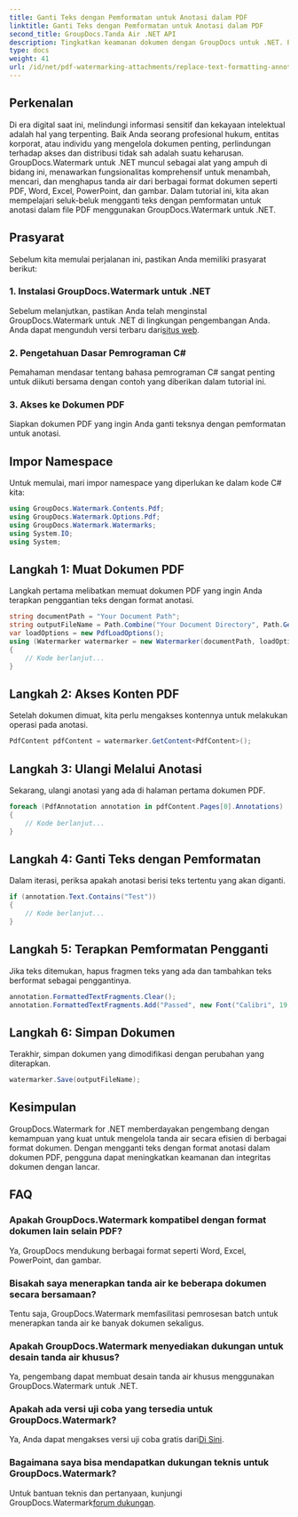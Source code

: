 ```yaml
---
title: Ganti Teks dengan Pemformatan untuk Anotasi dalam PDF
linktitle: Ganti Teks dengan Pemformatan untuk Anotasi dalam PDF
second_title: GroupDocs.Tanda Air .NET API
description: Tingkatkan keamanan dokumen dengan GroupDocs untuk .NET. Pelajari cara mengganti teks dengan pemformatan untuk anotasi dalam file PDF dengan mudah.
type: docs
weight: 41
url: /id/net/pdf-watermarking-attachments/replace-text-formatting-annotation-pdf/
---
```

## Perkenalan
Di era digital saat ini, melindungi informasi sensitif dan kekayaan intelektual adalah hal yang terpenting. Baik Anda seorang profesional hukum, entitas korporat, atau individu yang mengelola dokumen penting, perlindungan terhadap akses dan distribusi tidak sah adalah suatu keharusan. GroupDocs.Watermark untuk .NET muncul sebagai alat yang ampuh di bidang ini, menawarkan fungsionalitas komprehensif untuk menambah, mencari, dan menghapus tanda air dari berbagai format dokumen seperti PDF, Word, Excel, PowerPoint, dan gambar. Dalam tutorial ini, kita akan mempelajari seluk-beluk mengganti teks dengan pemformatan untuk anotasi dalam file PDF menggunakan GroupDocs.Watermark untuk .NET.
## Prasyarat
Sebelum kita memulai perjalanan ini, pastikan Anda memiliki prasyarat berikut:
### 1. Instalasi GroupDocs.Watermark untuk .NET
 Sebelum melanjutkan, pastikan Anda telah menginstal GroupDocs.Watermark untuk .NET di lingkungan pengembangan Anda. Anda dapat mengunduh versi terbaru dari[situs web](https://releases.groupdocs.com/Watermark/net/).
### 2. Pengetahuan Dasar Pemrograman C#
Pemahaman mendasar tentang bahasa pemrograman C# sangat penting untuk diikuti bersama dengan contoh yang diberikan dalam tutorial ini.
### 3. Akses ke Dokumen PDF
Siapkan dokumen PDF yang ingin Anda ganti teksnya dengan pemformatan untuk anotasi.

## Impor Namespace
Untuk memulai, mari impor namespace yang diperlukan ke dalam kode C# kita:
```csharp
using GroupDocs.Watermark.Contents.Pdf;
using GroupDocs.Watermark.Options.Pdf;
using GroupDocs.Watermark.Watermarks;
using System.IO;
using System;
```
## Langkah 1: Muat Dokumen PDF
Langkah pertama melibatkan memuat dokumen PDF yang ingin Anda terapkan penggantian teks dengan format anotasi.
```csharp
string documentPath = "Your Document Path";
string outputFileName = Path.Combine("Your Document Directory", Path.GetFileName(documentPath));
var loadOptions = new PdfLoadOptions();
using (Watermarker watermarker = new Watermarker(documentPath, loadOptions))
{
    // Kode berlanjut...
}
```
## Langkah 2: Akses Konten PDF
Setelah dokumen dimuat, kita perlu mengakses kontennya untuk melakukan operasi pada anotasi.
```csharp
PdfContent pdfContent = watermarker.GetContent<PdfContent>();
```
## Langkah 3: Ulangi Melalui Anotasi
Sekarang, ulangi anotasi yang ada di halaman pertama dokumen PDF.
```csharp
foreach (PdfAnnotation annotation in pdfContent.Pages[0].Annotations)
{
    // Kode berlanjut...
}
```
## Langkah 4: Ganti Teks dengan Pemformatan
Dalam iterasi, periksa apakah anotasi berisi teks tertentu yang akan diganti.
```csharp
if (annotation.Text.Contains("Test"))
{
    // Kode berlanjut...
}
```
## Langkah 5: Terapkan Pemformatan Pengganti
Jika teks ditemukan, hapus fragmen teks yang ada dan tambahkan teks berformat sebagai penggantinya.
```csharp
annotation.FormattedTextFragments.Clear();
annotation.FormattedTextFragments.Add("Passed", new Font("Calibri", 19, FontStyle.Bold), Color.Red, Color.Aqua);
```
## Langkah 6: Simpan Dokumen
Terakhir, simpan dokumen yang dimodifikasi dengan perubahan yang diterapkan.
```csharp
watermarker.Save(outputFileName);
```

## Kesimpulan
GroupDocs.Watermark for .NET memberdayakan pengembang dengan kemampuan yang kuat untuk mengelola tanda air secara efisien di berbagai format dokumen. Dengan mengganti teks dengan format anotasi dalam dokumen PDF, pengguna dapat meningkatkan keamanan dan integritas dokumen dengan lancar.
## FAQ
### Apakah GroupDocs.Watermark kompatibel dengan format dokumen lain selain PDF?
Ya, GroupDocs mendukung berbagai format seperti Word, Excel, PowerPoint, dan gambar.
### Bisakah saya menerapkan tanda air ke beberapa dokumen secara bersamaan?
Tentu saja, GroupDocs.Watermark memfasilitasi pemrosesan batch untuk menerapkan tanda air ke banyak dokumen sekaligus.
### Apakah GroupDocs.Watermark menyediakan dukungan untuk desain tanda air khusus?
Ya, pengembang dapat membuat desain tanda air khusus menggunakan GroupDocs.Watermark untuk .NET.
### Apakah ada versi uji coba yang tersedia untuk GroupDocs.Watermark?
 Ya, Anda dapat mengakses versi uji coba gratis dari[Di Sini](https://releases.groupdocs.com/).
### Bagaimana saya bisa mendapatkan dukungan teknis untuk GroupDocs.Watermark?
 Untuk bantuan teknis dan pertanyaan, kunjungi GroupDocs.Watermark[forum dukungan](https://forum.groupdocs.com/c/watermark/19).